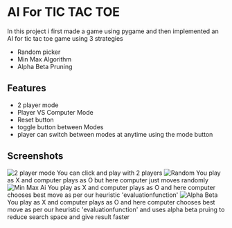 
# AI For TIC TAC TOE 

In this project i first made a game using pygame and then implemented an AI for tic tac toe game using 3 strategies 
* Random picker 
* Min Max Algorithm
* Alpha Beta Pruning

## Features

- 2 player mode
- Player VS Computer Mode
- Reset button
- toggle button between Modes
- player can switch between modes at anytime using the mode button

## Screenshots
![2 player mode](https://user-images.githubusercontent.com/91721462/226533927-50e997d4-1aa6-497c-bb8a-1e3ba2b51c20.png)
You can click and play with 2 players 
![Random](https://user-images.githubusercontent.com/91721462/226533956-0ffb811f-dc05-459f-b665-c6e103682ca9.png)
You play as X and computer plays as O but here computer just moves randomly
![Min Max Ai](https://user-images.githubusercontent.com/91721462/226533964-91cf033d-9763-474e-a4aa-18a996982b5c.png)
You play as X and computer plays as O and here computer chooses best move as per our heuristic 'evaluationfunction'
![Alpha Beta](https://user-images.githubusercontent.com/91721462/226533975-7e3f43d7-50c4-4d5a-b1cb-3acd2934795b.png)
You play as X and computer plays as O and here computer chooses best move as per our heuristic 'evaluationfunction' and
uses alpha beta pruing to reduce search space and give result faster

